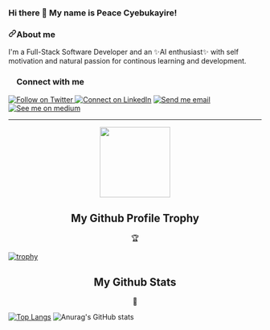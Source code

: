 ### Hi there 👋 My name is Peace Cyebukayire!
<h3><a id="user-content-about-me" class="anchor" aria-hidden="true" href="#about-me"><svg class="octicon octicon-link" viewBox="0 0 16 16" version="1.1" width="16" height="16" aria-hidden="true"><path fill-rule="evenodd" d="M7.775 3.275a.75.75 0 001.06 1.06l1.25-1.25a2 2 0 112.83 2.83l-2.5 2.5a2 2 0 01-2.83 0 .75.75 0 00-1.06 1.06 3.5 3.5 0 004.95 0l2.5-2.5a3.5 3.5 0 00-4.95-4.95l-1.25 1.25zm-4.69 9.64a2 2 0 010-2.83l2.5-2.5a2 2 0 012.83 0 .75.75 0 001.06-1.06 3.5 3.5 0 00-4.95 0l-2.5 2.5a3.5 3.5 0 004.95 4.95l1.25-1.25a.75.75 0 00-1.06-1.06l-1.25 1.25a2 2 0 01-2.83 0z"></path></svg></a>About me</h3>

I'm a Full-Stack Software Developer and an ✨AI enthusiast✨ with 
self motivation and natural passion for continous learning and development.


<h3><a id="user-content-about-me" class="anchor" aria-hidden="true" href="#about-me"><svg class="octicon octicon-link" viewBox="0 0 16 16" version="1.1" width="16" height="16" aria-hidden="true"></a>Connect with me</h3>

<p><a href="https://twitter.com/Peace18771213" rel="nofollow"><img src="https://camo.githubusercontent.com/a9078a480f84f4736d1e8ca1fb9e17fd74593705d0dc1470b29d774564f56871/68747470733a2f2f696d672e736869656c64732e696f2f62616467652f2d2d747769747465723f6c6162656c3d54776974746572266c6f676f3d54776974746572267374796c653d736f6369616c" alt="Follow on Twitter" data-canonical-src="https://img.shields.io/badge/--twitter?label=Twitter&amp;logo=Twitter&amp;style=social" style="max-width:100%;" </a> <a href="https://www.linkedin.com/in/peace-cyebukayire-b4a810187/" rel="nofollow"><img src="https://camo.githubusercontent.com/dc4e1335b25ab00d32b2665104b1702803cc858e6e069552e0e16e6c28048c13/68747470733a2f2f696d672e736869656c64732e696f2f62616467652f2d2d6c696e6b6564696e3f6c6162656c3d4c696e6b6564496e266c6f676f3d4c696e6b6564496e267374796c653d736f6369616c" alt="Connect on LinkedIn" data-canonical-src="https://img.shields.io/badge/--linkedin?label=LinkedIn&amp;logo=LinkedIn&amp;style=social" style="max-width:100%;"></a> <a href="mailto:peacecyebukayire@gmail.com"><img src="https://camo.githubusercontent.com/e3d0ee887edb1ebd7f4f92d9a1b76542ca6d23a7d61b21db7f7d5dae7e205068/68747470733a2f2f696d672e736869656c64732e696f2f62616467652f2d2d676d61696c3f6c6162656c3d476d61696c266c6f676f3d476d61696c267374796c653d736f6369616c" alt="Send me email" data-canonical-src="https://img.shields.io/badge/--gmail?label=Gmail&amp;logo=Gmail&amp;style=social" style="max-width:100%;"></a> <a href="https://medium.com/@peacecyebukayire" rel="nofollow"><img src="https://camo.githubusercontent.com/00232a0602ee441597621a2011f26078c64a06727765c585f8b55492fb6777e8/68747470733a2f2f696d672e736869656c64732e696f2f62616467652f2d2d6d656469756d3f6c6162656c3d4d656469756d266c6f676f3d6d656469756d267374796c653d736f6369616c" alt="See me on medium" data-canonical-src="https://img.shields.io/badge/--medium?label=Medium&amp;logo=medium&amp;style=social" style="max-width:100%;"></a> 
  
<!--   RESUME & PORTIFOLIO
  <a href="/descholar-ceo/descholar-ceo/blob/master/assets/mugirase-emmanuel-resume.pdf"><img src="https://camo.githubusercontent.com/b3a5badc4f2505fad61b33d42698e371c9e505dc45392496979a3bc97a000ed9/68747470733a2f2f696d672e736869656c64732e696f2f62616467652f2d2d726573756d653f6c6162656c3d526573756d65266c6f676f3d726573756d65267374796c653d736f6369616c" alt="See my resume" data-canonical-src="https://img.shields.io/badge/--resume?label=Resume&amp;logo=resume&amp;style=social" style="max-width:100%;"></a> <a href="https://descholar.netlify.app/" rel="nofollow"><img src="https://camo.githubusercontent.com/a6544ae6df755fc62a6a6fb073bfecfc7182537b23d5822d0c651d0a51286f43/68747470733a2f2f696d672e736869656c64732e696f2f62616467652f2d2d706f7274666f6c696f3f6c6162656c3d506f7274666f6c696f266c6f676f3d706f7274666f6c696f267374796c653d736f6369616c" alt="See my portfolio" data-canonical-src="https://img.shields.io/badge/--portfolio?label=Portfolio&amp;logo=portfolio&amp;style=social" style="max-width:100%;"></a> -->
  
  
  </p>
<hr>

<p align="center">
  <img width="140" src="https://user-images.githubusercontent.com/6661165/91657958-61b4fd00-eb00-11ea-9def-dc7ef5367e34.png" />  
  <h2 align="center">My Github Profile Trophy</h2>
  <p align="center">🏆 </p>
</p>

[![trophy](https://github-profile-trophy.vercel.app/?username=Cyebukayire&theme=nord&margin-w=40&margin-h=40)](https://github.com/Cyebukayire)

<p align="center">

<p align="center">
<!--   <img width="170" src="https://i.ibb.co/vYTcCr2/gold-medal-with-star-vector-24258646-removebg-preview-2-1.png" />   -->
  <h2 align="center">My Github Stats</h2>
  <p align="center">🏅</p>
</p>



[![Top Langs](https://github-readme-stats.vercel.app/api/top-langs/?username=Cyebukayire&theme=radical)](https://github.com/anuraghazra/github-readme-stats)
![Anurag's GitHub stats](https://github-readme-stats.vercel.app/api?username=Cyebukayire&margin-w=20&show_icons=true&theme=radical)

<!-- [![willianrod's wakatime stats](https://github-readme-stats.vercel.app/api/wakatime?username=Cyebukayire&theme=nord)](https://github.com/anuraghazra/github-readme-stats) -->
  </p>

